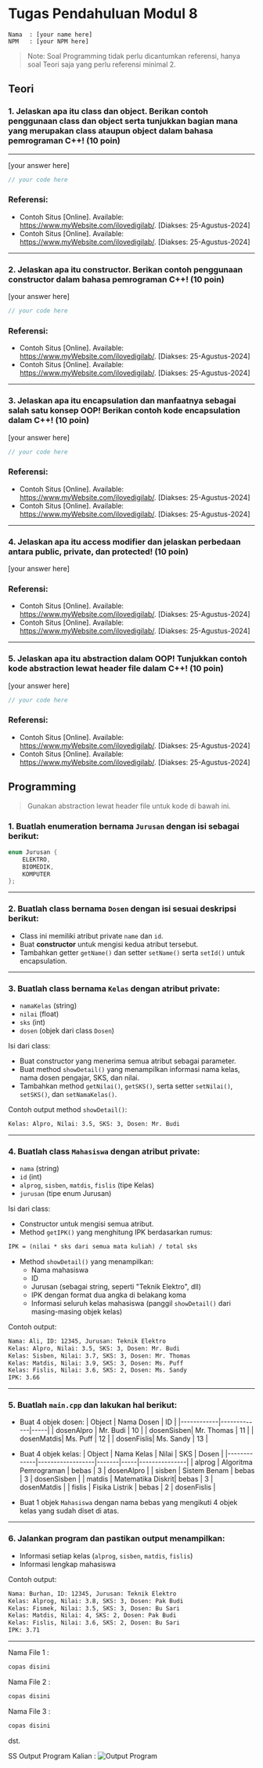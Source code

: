 # Tugas Pendahuluan Modul 8

```
Nama  : [your name here]
NPM   : [your NPM here]
```

> Note: Soal Programming tidak perlu dicantumkan referensi, hanya soal Teori saja yang perlu referensi minimal 2.

## Teori

### 1. Jelaskan apa itu class dan object. Berikan contoh penggunaan class dan object serta tunjukkan bagian mana yang merupakan class ataupun object dalam bahasa pemrograman C++! (10 poin)

---

[your answer here]

```cpp
// your code here
```

### Referensi:

- Contoh Situs [Online]. Available: https://www.myWebsite.com/ilovedigilab/. [Diakses: 25-Agustus-2024]
- Contoh Situs [Online]. Available: https://www.myWebsite.com/ilovedigilab/. [Diakses: 25-Agustus-2024]

---

### 2. Jelaskan apa itu constructor. Berikan contoh penggunaan constructor dalam bahasa pemrograman C++! (10 poin)

[your answer here]

```cpp
// your code here
```

### Referensi:

- Contoh Situs [Online]. Available: https://www.myWebsite.com/ilovedigilab/. [Diakses: 25-Agustus-2024]
- Contoh Situs [Online]. Available: https://www.myWebsite.com/ilovedigilab/. [Diakses: 25-Agustus-2024]

---

### 3. Jelaskan apa itu encapsulation dan manfaatnya sebagai salah satu konsep OOP! Berikan contoh kode encapsulation dalam C++! (10 poin)

[your answer here]

```cpp
// your code here
```

### Referensi:

- Contoh Situs [Online]. Available: https://www.myWebsite.com/ilovedigilab/. [Diakses: 25-Agustus-2024]
- Contoh Situs [Online]. Available: https://www.myWebsite.com/ilovedigilab/. [Diakses: 25-Agustus-2024]

---

### 4. Jelaskan apa itu access modifier dan jelaskan perbedaan antara public, private, dan protected! (10 poin)

[your answer here]

### Referensi:

- Contoh Situs [Online]. Available: https://www.myWebsite.com/ilovedigilab/. [Diakses: 25-Agustus-2024]
- Contoh Situs [Online]. Available: https://www.myWebsite.com/ilovedigilab/. [Diakses: 25-Agustus-2024]

---

### 5. Jelaskan apa itu abstraction dalam OOP! Tunjukkan contoh kode abstraction lewat header file dalam C++! (10 poin)

[your answer here]

```cpp
// your code here
```

### Referensi:

- Contoh Situs [Online]. Available: https://www.myWebsite.com/ilovedigilab/. [Diakses: 25-Agustus-2024]
- Contoh Situs [Online]. Available: https://www.myWebsite.com/ilovedigilab/. [Diakses: 25-Agustus-2024]

## Programming

> Gunakan abstraction lewat header file untuk kode di bawah ini.

### 1. Buatlah enumeration bernama `Jurusan` dengan isi sebagai berikut:

```cpp
enum Jurusan {
    ELEKTRO,
    BIOMEDIK,
    KOMPUTER
};
```

---

### 2. Buatlah class bernama `Dosen` dengan isi sesuai deskripsi berikut:
- Class ini memiliki atribut private `name` dan `id`.
- Buat **constructor** untuk mengisi kedua atribut tersebut.
- Tambahkan getter `getName()` dan setter `setName()` serta `setId()` untuk encapsulation.

---

### 3. Buatlah class bernama `Kelas` dengan atribut private:
- `namaKelas` (string)
- `nilai` (float)
- `sks` (int)
- `dosen` (objek dari class `Dosen`)

Isi dari class:
- Buat constructor yang menerima semua atribut sebagai parameter.
- Buat method `showDetail()` yang menampilkan informasi nama kelas, nama dosen pengajar, SKS, dan nilai.
- Tambahkan method `getNilai()`, `getSKS()`, serta setter `setNilai()`, `setSKS()`, dan `setNamaKelas()`.

Contoh output method `showDetail()`:
```bash
Kelas: Alpro, Nilai: 3.5, SKS: 3, Dosen: Mr. Budi
```

---

### 4. Buatlah class `Mahasiswa` dengan atribut private:
- `nama` (string)
- `id` (int)
- `alprog`, `sisben`, `matdis`, `fislis` (tipe Kelas)
- `jurusan` (tipe enum Jurusan)

Isi dari class:
- Constructor untuk mengisi semua atribut.
- Method `getIPK()` yang menghitung IPK berdasarkan rumus:
```txt
IPK = (nilai * sks dari semua mata kuliah) / total sks
```
- Method `showDetail()` yang menampilkan:
  - Nama mahasiswa
  - ID
  - Jurusan (sebagai string, seperti "Teknik Elektro", dll)
  - IPK dengan format dua angka di belakang koma
  - Informasi seluruh kelas mahasiswa (panggil `showDetail()` dari masing-masing objek kelas)

Contoh output:
```bash
Nama: Ali, ID: 12345, Jurusan: Teknik Elektro
Kelas: Alpro, Nilai: 3.5, SKS: 3, Dosen: Mr. Budi
Kelas: Sisben, Nilai: 3.7, SKS: 3, Dosen: Mr. Thomas
Kelas: Matdis, Nilai: 3.9, SKS: 3, Dosen: Ms. Puff
Kelas: Fislis, Nilai: 3.6, SKS: 2, Dosen: Ms. Sandy
IPK: 3.66
```

---

### 5. Buatlah `main.cpp` dan lakukan hal berikut:
- Buat 4 objek dosen:
  | Object     | Nama Dosen | ID  |
  |------------|-------------|-----|
  | dosenAlpro | Mr. Budi    | 10  |
  | dosenSisben| Mr. Thomas  | 11  |
  | dosenMatdis| Ms. Puff    | 12  |
  | dosenFislis| Ms. Sandy   | 13  |

- Buat 4 objek kelas:
  | Object      | Nama Kelas       | Nilai | SKS | Dosen        |
  |-------------|------------------|-------|-----|---------------|
  | alprog      | Algoritma Pemrograman | bebas | 3   | dosenAlpro    |
  | sisben      | Sistem Benam     | bebas | 3   | dosenSisben   |
  | matdis      | Matematika Diskrit| bebas | 3   | dosenMatdis   |
  | fislis      | Fisika Listrik   | bebas | 2   | dosenFislis   |

- Buat 1 objek `Mahasiswa` dengan nama bebas yang mengikuti 4 objek kelas yang sudah diset di atas.

---

### 6. Jalankan program dan pastikan output menampilkan:
- Informasi setiap kelas (`alprog`, `sisben`, `matdis`, `fislis`)
- Informasi lengkap mahasiswa

Contoh output:
```bash
Nama: Burhan, ID: 12345, Jurusan: Teknik Elektro
Kelas: Alprog, Nilai: 3.8, SKS: 3, Dosen: Pak Budi
Kelas: Fismek, Nilai: 3.5, SKS: 3, Dosen: Bu Sari
Kelas: Matdis, Nilai: 4, SKS: 2, Dosen: Pak Budi
Kelas: Fislis, Nilai: 3.6, SKS: 2, Dosen: Bu Sari
IPK: 3.71
```

---

Nama File 1 :

```cpp
copas disini
```

Nama File 2 :

```cpp
copas disini
```

Nama File 3 :

```cpp
copas disini
```

dst.

SS Output Program Kalian : 
![Output Program](https://itsfoss.com/content/images/2023/03/run-c-program-in-linux-with-visual-studio-code.jpg)

